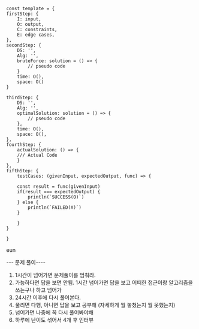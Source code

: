 
    const template = {
    firstStep: {
        I: input, 
        O: output, 
        C: constraints,
        E: edge cases,
    },
    secondStep: {
        DS: '',
        Alg: '',
        bruteForce: solution = () => {
            // pseudo code
        }
        time: O(),
        space: O()
    }

    thirdStep: {
        DS: '',
        Alg: '',
        optimalSolution: solution = () => {
            // pseudo code
        },
        time: O(),
        space: O(),
    },
    fourthStep: {
        actualSolution: () => {
        /// Actual Code
        }
    },
    fifthStep: {
        testCases: (givenInput, expectedOutput, func) => {

        const result = func(givenInput)
        if(result === expectedOutput) {
            println(`SUCCESS(O)`)
        } else {
            println(`FAILED(X)`)
        }
        
        }
    }

    }

eun

--- 문제 풀이----

1. 1시간이 넘어가면 문제풀이를 멈춰라.
2. 가능하다면 답을 보면 안됨. 1시간 넘어가면 답을 보고 어떠한 접근이랑 알고리즘을 쓰는구나 하고 넘어가
3. 24시간 이후에 다시 풀어본다.
4. 풀리면 다행, 아니면 답을 보고 공부해 (자세하게 뭘 놓쳤는지 뭘 못했는지)
5. 넘어가면 나중에 꼭 다시 풀어봐야해
6. 하루에 난이도 섞어서 4개 후 인터뷰